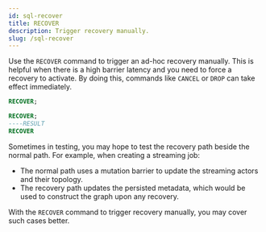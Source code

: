 ```yaml
---
id: sql-recover
title: RECOVER
description: Trigger recovery manually.
slug: /sql-recover
---
```

<head>
  <link rel="canonical" href="https://docs.risingwave.com/docs/current/sql-recover/" />
</head>

Use the `RECOVER` command to trigger an ad-hoc recovery manually. This is helpful when there is a high barrier latency and you need to force a recovery to activate. By doing this, commands like `CANCEL` or `DROP` can take effect immediately.


```sql title="Syntax"
RECOVER;
```

```sql title="Syntax"
RECOVER;
----RESULT
RECOVER
```

Sometimes in testing, you may hope to test the recovery path beside the normal path. For example, when creating a streaming job:

+ The normal path uses a mutation barrier to update the streaming actors and their topology.
+ The recovery path updates the persisted metadata, which would be used to construct the graph upon any recovery.

With the `RECOVER` command to trigger recovery manually, you may cover such cases better.